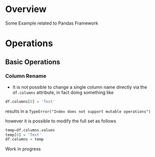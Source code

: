 
# Overview 

Some Example related to Pandas Framework 

# Operations 

## Basic Operations 

### Column Rename 

- It is not possible to change a single column name directly via the `df.columns` attribute, in fact doing something like 

```python 
df.columns[0] = 'Test'
```

results in a `TypeError("Index does not support mutable operations")`

however it is possible to modify the full set as follows 

```python 
temp=df.columns.values
temp[0] = 'Test'
df.columns = temp
```



Work in progress 

